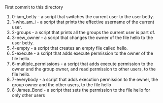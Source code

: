 First commit to this directory
1. 0-iam_betty - a script that switches the current user to the user betty.
2. 1-who_am_i - a script that prints the effective username of the current user.
3. 2-groups - a script that prints all the groups the current user is part of.
4. 3-new_owner - a script that changes the owner of the file hello to the user betty.
5. 4-empty - a script that creates an empty file called hello.
6. 5-execute - a script that adds execute permission to the owner of the file hello.
7. 6-multiple_permissions - a script that adds execute permission to the owner and the group owner, and read permission to other users, to the file hello.
8. 7-everybody - a script that adds execution permission to the owner, the group owner and the other users, to the file hello
9. 8-James_Bond - a script that sets the permission to the file hello for only other users 
